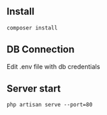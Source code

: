 ## Install
<code>composer install</code>

## DB Connection
Edit .env file with db credentials

##  Server start
<code>php artisan serve --port=80</code>
